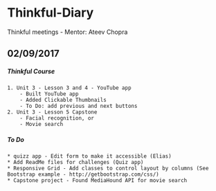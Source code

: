 # Thinkful-Diary
Thinkful meetings - Mentor: Ateev Chopra

## 02/09/2017

##### Thinkful Course

	1. Unit 3 - Lesson 3 and 4 - YouTube app
        - Built YouTube app
        - Added Clickable Thumbnails
        - To Do: add previous and next buttons
    2. Unit 3 - Lesson 5 Capstone
        - Facial recognition, or
        - Movie search

##### To Do

	* quizz app - Edit form to make it accessible (Elias)
    * Add ReadMe files for challenges (Quiz app)
	* Responsive Grid - Add classes to control layout by columns (See Bootstrap example - http://getbootstrap.com/css/)
	* Capstone project - Found MediaHound API for movie search

